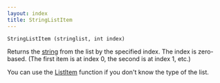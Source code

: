 ```yaml
---
layout: index
title: StringListItem
---
```


    StringListItem (stringlist, int index)

Returns the [string](../types/string.html) from the list by the specified index. The index is zero-based. (The first item is at index 0, the second is at index 1, etc.)

You can use the [ListItem](listitem.html) function if you don't know the type of the list.
